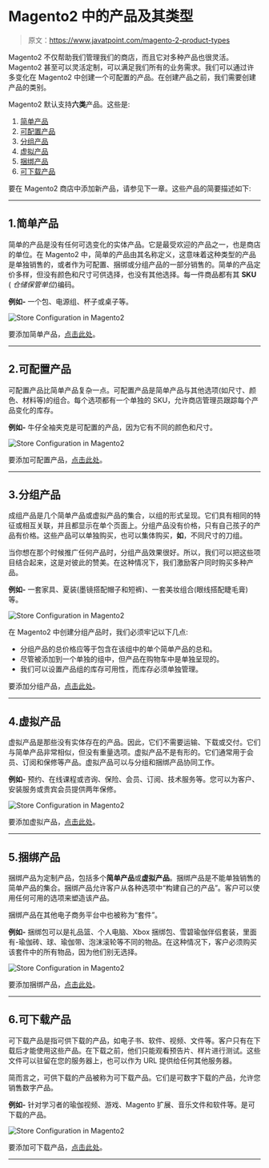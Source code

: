 # Magento2 中的产品及其类型

> 原文：<https://www.javatpoint.com/magento-2-product-types>

Magento2 不仅帮助我们管理我们的商店，而且它对多种产品也很灵活。Magento2 甚至可以灵活定制，可以满足我们所有的业务需求。我们可以通过许多变化在 Magento2 中创建一个可配置的产品。在创建产品之前，我们需要创建产品的类别。

Magento2 默认支持**六类**产品。这些是:

1.  [简单产品](#Simple)
2.  [可配置产品](#Configurable)
3.  [分组产品](#Grouped)
4.  [虚拟产品](#Virtual)
5.  [捆绑产品](#Bundled)
6.  [可下载产品](#Downloadable)

要在 Magento2 商店中添加新产品，请参见下一章。这些产品的简要描述如下:

* * *

## 1.简单产品

简单的产品是没有任何可选变化的实体产品。它是最受欢迎的产品之一，也是商店的单位。在 Magento2 中，简单的产品由其名称定义，这意味着这种类型的产品是单独销售的，或者作为可配置、捆绑或分组产品的一部分销售的。简单的产品定价多样，但没有颜色和尺寸可供选择，也没有其他选择。每一件商品都有其 **SKU** ( *仓储保管单位*)编码。

**例如-** 一个包、电源组、杯子或桌子等。

![Store Configuration in Magento2](img/2ce91663d2047a0d3dc89c66b588090f.png)

要添加简单产品，[点击此处](create-product-in-magento-2#Create-Simple-Product)。

* * *

## 2.可配置产品

可配置产品比简单产品复杂一点。可配置产品是简单产品与其他选项(如尺寸、颜色、材料等)的组合。每个选项都有一个单独的 SKU，允许商店管理员跟踪每个产品变化的库存。

**例如-** 牛仔全袖夹克是可配置的产品，因为它有不同的颜色和尺寸。

![Store Configuration in Magento2](img/1479ad00ef958b17ff198a2f13cc8214.png)

要添加可配置产品，[点击此处](create-product-in-magento-2#Create-Configurable-Product)。

* * *

## 3.分组产品

成组产品是几个简单产品或虚拟产品的集合，以组的形式呈现。它们具有相同的特征或相互关联，并且都显示在单个页面上。分组产品没有价格，只有自己孩子的产品有价格。这些产品可以单独购买，也可以集体购买，**如**，不同尺寸的刀组。

当你想在那个时候推广任何产品时，分组产品效果很好。所以，我们可以把这些项目结合起来，这是对彼此的赞美。在这种情况下，我们激励客户同时购买多种产品。

**例如-** 一套家具、夏装(墨镜搭配帽子和短裤)、一套美妆组合(眼线搭配睫毛膏)等。

![Store Configuration in Magento2](img/d2e69b916ac4b10248155316c9e75f2e.png)

在 Magento2 中创建分组产品时，我们必须牢记以下几点:

*   分组产品的总价格应等于包含在该组中的单个简单产品的总和。
*   尽管被添加到一个单独的组中，但产品在购物车中是单独呈现的。
*   我们可以设置产品组的库存可用性，而库存必须单独管理。

要添加分组产品，[点击此处](create-product-in-magento-2#Create-Grouped-Product)。

* * *

## 4.虚拟产品

虚拟产品是那些没有实体存在的产品。因此，它们不需要运输、下载或交付。它们与简单产品非常相似，但没有重量选项。虚拟产品不是有形的。它们通常用于会员、订阅和保修等产品。虚拟产品可以与分组和捆绑产品协同工作。

**例如-** 预约、在线课程或咨询、保险、会员、订阅、技术服务等。您可以为客户、安装服务或贵宾会员提供两年保修。

![Store Configuration in Magento2](img/9edecd3bba6d5ed851c57379d4f6c7fe.png)

要添加虚拟产品，[点击此处](create-product-in-magento-2#Create-Virtual-Product)。

* * *

## 5.捆绑产品

捆绑产品为定制产品，包括多个**简单产品**或**虚拟产品**。捆绑产品是不能单独销售的简单产品的集合。捆绑产品允许客户从各种选项中“构建自己的产品”。客户可以使用任何可用的选项来塑造该产品。

捆绑产品在其他电子商务平台中也被称为“套件”。

**例如-** 捆绑包可以是礼品篮、个人电脑、Xbox 捆绑包、雪碧瑜伽伴侣套装，里面有-瑜伽砖、球、瑜伽带、泡沫滚轮等不同的物品。在这种情况下，客户必须购买该套件中的所有物品，因为他们别无选择。

![Store Configuration in Magento2](img/b050cb849ef57db14154ebfe35d0f5df.png)

要添加捆绑产品，[点击此处](create-product-in-magento-2#Create-Bundled-Product)。

* * *

## 6.可下载产品

可下载产品是指可供下载的产品，如电子书、软件、视频、文件等。客户只有在下载后才能使用这些产品。在下载之前，他们只能观看预告片、样片进行测试。这些文件可以驻留在您的服务器上，也可以作为 URL 提供给任何其他服务器。

简而言之，可供下载的产品被称为可下载产品。它们是可数字下载的产品，允许您销售数字产品。

**例如-** 针对学习者的瑜伽视频、游戏、Magento 扩展、音乐文件和软件等。是可下载的产品。

![Store Configuration in Magento2](img/a9aa653ffaf434e7b2f858d9f25833bc.png)

要添加可下载产品，[点击此处](create-product-in-magento-2#Create-Downloadable-Product)。

* * *